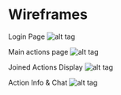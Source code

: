 Wireframes
==========

Login Page
![alt tag](https://s32.postimg.org/uq7d0wv9h/Aux_login_page.png "Login Page")

Main actions page
![alt tag](https://s32.postimg.org/k4nhowoxx/Aux_main_page.png "Actions Page")

Joined Actions Display
![alt tag](https://s32.postimg.org/npjd84thh/Joined_actions_page.png "Joined Actions")

Action Info & Chat
![alt tag](https://s32.postimg.org/qfsp5bq6d/Action_info_and_chat.png "Action Info & Chat")

